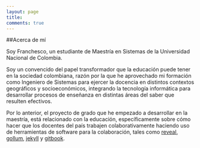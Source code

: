 ```yaml
---
layout: page
title: 
comments: true
--- 
```

##Acerca de mí

Soy Franchesco, un estudiante de Maestría en Sistemas de la Universidad Nacional de Colombia. 

Soy un convencido del papel transformador que la educación puede tener en la sociedad colombiana, razón por la que he aprovechado mi formación como Ingeniero de Sistemas para ejercer la docencia en distintos contextos geográficos y socioeconómicos, integrando la tecnología informática para desarrollar procesos de enseñanza en distintas áreas del saber que resulten efectivos. 

Por lo anterior, el proyecto de grado que he empezado a desarrollar en la maestría, está relacionado con la educación, específicamente sobre cómo hacer que los docentes del país trabajen colaborativamente haciendo uso de herramientas de software para la colaboración, tales como [reveal](https://github.com/hakimel/reveal.js#markdown), [gollum](https://github.com/gollum/gollum), [jekyll](http://jekyllrb.com/) y [gitbook](https://www.gitbook.com/).